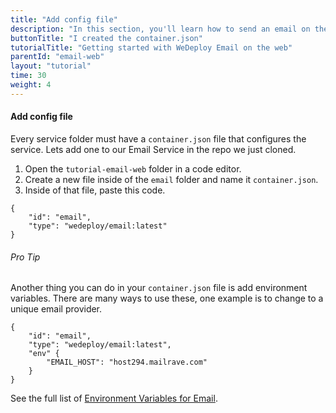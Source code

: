 ```yaml
---
title: "Add config file"
description: "In this section, you'll learn how to send an email on the web using the WeDeploy API Client."
buttonTitle: "I created the container.json"
tutorialTitle: "Getting started with WeDeploy Email on the web"
parentId: "email-web"
layout: "tutorial"
time: 30
weight: 4
---
```


#### Add config file

Every service folder must have a `container.json` file that configures the service. Lets add one to our Email Service in the repo we just cloned. 

1. Open the `tutorial-email-web` folder in a code editor.
2. Create a new file inside of the `email` folder and name it `container.json`.
3. Inside of that file, paste this code.

```application/json
{
	"id": "email",
	"type": "wedeploy/email:latest"
}
```

<aside>

###### <span class="icon-16-star"></span> Pro Tip

Another thing you can do in your `container.json` file is add environment variables. There are many ways to use these, one example is to change to a unique email provider.

```application/json
{
	"id": "email",
	"type": "wedeploy/email:latest",
	"env" {
		"EMAIL_HOST": "host294.mailrave.com"
	}
}
```

See the full list of <a href="http://wedeploy.com/docs/email/environment-variables.html" target="_blank">Environment Variables for Email</a>.

</aside>
